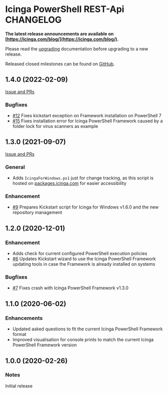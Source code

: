 # Icinga PowerShell REST-Api CHANGELOG

**The latest release announcements are available on [https://icinga.com/blog/](https://icinga.com/blog/).**

Please read the [upgrading](https://icinga.com/docs/windows/latest/kickstart/doc/30-Upgrading-Kickstart)
documentation before upgrading to a new release.

Released closed milestones can be found on [GitHub](https://github.com/Icinga/icinga-powershell-kickstart/milestones?state=closed).

## 1.4.0 (2022-02-09)

[Issue and PRs](https://github.com/Icinga/icinga-powershell-framework/milestone/3?closed=1)

### Bugfixes

* [#12](https://github.com/Icinga/icinga-powershell-kickstart/pull/12) Fixes kickstart exception on Framework installation on PowerShell 7
* [#15](https://github.com/Icinga/icinga-powershell-kickstart/pull/15) Fixes installation error for Icinga PowerShell Framework caused by a folder lock for virus scanners as example

## 1.3.0 (2021-09-07)

[Issue and PRs](https://github.com/Icinga/icinga-powershell-framework/milestone/2?closed=1)

### General

* Adds `IcingaForWindows.ps1` just for change tracking, as this script is hosted on [packages.icinga.com](https://packages.icinga.com/IcingaForWindows/) for easier accessibility

### Enhancement

* [#9](https://github.com/Icinga/icinga-powershell-kickstart/pull/9) Prepares Kickstart script for Icinga for Windows v1.6.0 and the new repository management

## 1.2.0 (2020-12-01)

### Enhancement

* Adds check for current configured PowerShell execution policies
* [#6](https://github.com/Icinga/icinga-powershell-kickstart/pull/6) Updates Kickstart wizard to use the Icinga PowerShell Framework updating tools in case the Framework is already installed on systems

### Bugfixes

* [#7](https://github.com/Icinga/icinga-powershell-kickstart/pull/7) Fixes crash with Icinga PowerShell Framework v1.3.0

## 1.1.0 (2020-06-02)

### Enhancements

* Updated asked questions to fit the current Icinga PowerShell Framework format
* Improved visualisation for console prints to match the current Icinga PowerShell Framework version

## 1.0.0 (2020-02-26)

### Notes

Initial release
